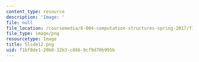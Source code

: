```yaml
---
content_type: resource
description: 'Image: '
file: null
file_location: /coursemedia/6-004-computation-structures-spring-2017/f1bf8de120b832b3c8669cf9d70b995b_Slide12.png
file_type: image/png
resourcetype: Image
title: Slide12.png
uid: f1bf8de1-20b8-32b3-c866-9cf9d70b995b
---
```

